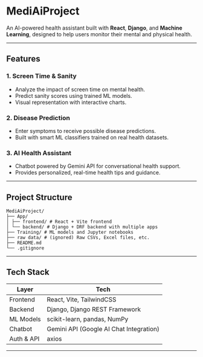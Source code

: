 # MediAiProject

An AI-powered health assistant built with **React**, **Django**, and **Machine Learning**, designed to help users monitor their mental and physical health.

---

## Features

### 1. Screen Time & Sanity

- Analyze the impact of screen time on mental health.
- Predict sanity scores using trained ML models.
- Visual representation with interactive charts.

### 2. Disease Prediction

- Enter symptoms to receive possible disease predictions.
- Built with smart ML classifiers trained on real health datasets.

### 3. AI Health Assistant

- Chatbot powered by Gemini API for conversational health support.
- Provides personalized, real-time health tips and guidance.

---

## Project Structure
```
MediAiProject/
├── App/
│ ├── frontend/ # React + Vite frontend
│ └── backend/ # Django + DRF backend with multiple apps
├── Training/ # ML models and Jupyter notebooks
├── raw data/ # (ignored) Raw CSVs, Excel files, etc.
├── README.md
└── .gitignore
```
---

## Tech Stack

| Layer         | Tech                                   |
|---------------|----------------------------------------|
| Frontend      | React, Vite, TailwindCSS               |
| Backend       | Django, Django REST Framework          |
| ML Models     | scikit-learn, pandas, NumPy            |
| Chatbot       | Gemini API (Google AI Chat Integration)|
| Auth & API    | axios                   |

---

